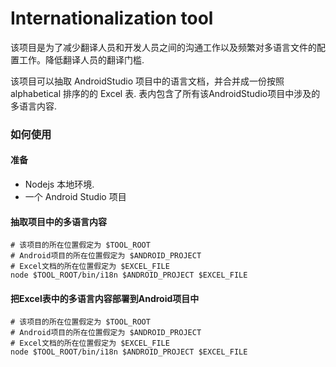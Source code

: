 Internationalization tool
=========================

该项目是为了减少翻译人员和开发人员之间的沟通工作以及频繁对多语言文件的配置工作。降低翻译人员的翻译门槛.

该项目可以抽取 AndroidStudio 项目中的语言文档，并合并成一份按照 alphabetical 排序的的 Excel 表. 表内包含了所有该AndroidStudio项目中涉及的多语言内容.

### 如何使用

#### 准备

-	Nodejs 本地环境.
-	一个 Android Studio 项目

#### 抽取项目中的多语言内容

```shell
# 该项目的所在位置假定为 $TOOL_ROOT
# Android项目的所在位置假定为 $ANDROID_PROJECT
# Excel文档的所在位置假定为 $EXCEL_FILE
node $TOOL_ROOT/bin/i18n $ANDROID_PROJECT $EXCEL_FILE
```

#### 把Excel表中的多语言内容部署到Android项目中

```shell
# 该项目的所在位置假定为 $TOOL_ROOT
# Android项目的所在位置假定为 $ANDROID_PROJECT
# Excel文档的所在位置假定为 $EXCEL_FILE
node $TOOL_ROOT/bin/i18n $ANDROID_PROJECT $EXCEL_FILE
```

